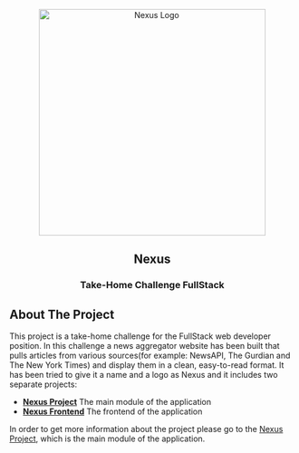 <p align="center"><a href="#" onclick="alert('Project is not deployed')" target="_blank"><img src="https://i.ibb.co/k266Mg9/logo.png" width="400" alt="Nexus Logo"></a></p>

<p align="center">
<h2 align="center">Nexus</h2>
<h3 align="center">Take-Home Challenge FullStack</h3>
</p>

## About The Project

This project is a take-home challenge for the FullStack web developer position. In this challenge a news aggregator website has been built that pulls articles from various sources(for example: NewsAPI, The Gurdian and The New York Times) and display them in a clean, easy-to-read format. It has been tried to give it a name and a logo as Nexus and it includes two separate projects:

-   **[Nexus Project](https://github.com/rislam169/nexus-project)** The main module of the application
-   **[Nexus Frontend](https://github.com/rislam169/nexus-news)** The frontend of the application

In order to get more information about the project please go to the [Nexus Project](https://github.com/rislam169/nexus-project#readme), which is the main module of the application.
